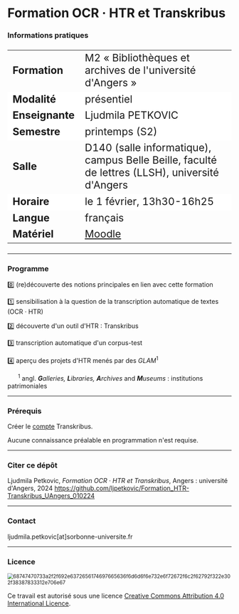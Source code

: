 # Formation OCR · HTR et Transkribus
### Informations pratiques

<table align="center" style="font-size: 23px;">
    <tr>
        <td align="left"><b>Formation</b></td>
        <td align="left">M2 « Bibliothèques et archives de l'université d'Angers »</td>
    </tr>
    <tr style="background-color: white;">
        <td align="left"><b>Modalité</b></td>
        <td align="left">présentiel</td>
    </tr>
    <tr style="background-color: white;">
        <td align="left"><b>Enseignante</b></td>
        <td align="left">Ljudmila PETKOVIC</td>
    </tr>
    <tr style="background-color: white;">
        <td align="left"><b>Semestre</b></td>
        <td align="left">printemps (S2)</td>
    </tr>
    <tr>
        <td align="left"><b>Salle</b></td>
        <td align="left">D140 (salle informatique), campus Belle Beille, faculté de lettres (LLSH), université d'Angers</td>
    </tr>
    <tr style="background-color: white;">
        <td align="left"><b>Horaire</b></td>
        <td align="left">le 1 février, 13h30-16h25</td>
    </tr>
    <tr>
        <td align="left"><b>Langue</b></td>
        <td align="left">français</td>
    </tr>
    <tr>
        <td align="left"><b>Matériel</b></td>
        <td align="left"><a href="https://moodle.univ-angers.fr/my/">Moodle</a></td>
    </tr>
    </tr>
</table>


---

### Programme

0️⃣ (re)découverte des notions principales en lien avec cette formation

1️⃣ sensibilisation à la question de la transcription automatique de textes (OCR · HTR)

2️⃣ découverte d'un outil d'HTR : Transkribus 

3️⃣ transcription automatique d'un corpus-test

4️⃣ aperçu des projets d'HTR menés par des *GLAM*<sup>1</sup>

&nbsp;&nbsp;&nbsp;&nbsp;&nbsp;&nbsp;<sup>1</sup> angl. ***G**alleries, **L**ibraries, **A**rchives* and ***M**useums* : institutions patrimoniales 

---

### Prérequis

Créer le [compte](https://account.readcoop.eu/auth/realms/readcoop/login-actions/registration?client_id=readcoop-wp&tab_id=przLwpy0Y3w) Transkribus.

Aucune connaissance préalable en programmation n'est requise.

---

### Citer ce dépôt

Ljudmila Petkovic, _Formation OCR · HTR et Transkribus_, Angers : université d'Angers, 2024 https://github.com/ljpetkovic/Formation_HTR-Transkribus_UAngers_010224

---

### Contact

ljudmila.petkovic[at]sorbonne-universite.fr

---

### Licence

<img src="https://i.creativecommons.org/l/by-sa/4.0/88x31.png" alt="68747470733a2f2f692e6372656174697665636f6d6d6f6e732e6f72672f6c2f62792f322e302f38387833312e706e67" style="zoom:80%;" />

Ce travail est autorisé sous une licence [Creative Commons Attribution 4.0 International Licence](https://creativecommons.org/licenses/by-sa/4.0/deed.fr).
